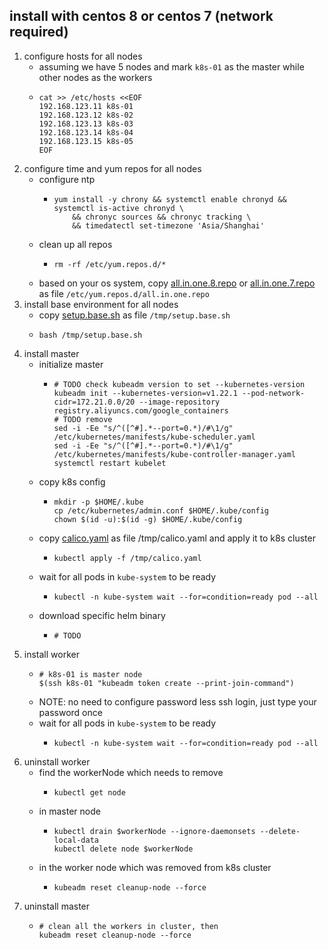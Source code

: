 ## install with centos 8 or centos 7 (network required)

1. configure hosts for all nodes
    * assuming we have 5 nodes and mark `k8s-01` as the master while other nodes as the workers
    * ```shell
      cat >> /etc/hosts <<EOF
      192.168.123.11 k8s-01
      192.168.123.12 k8s-02
      192.168.123.13 k8s-03
      192.168.123.14 k8s-04
      192.168.123.15 k8s-05
      EOF
      ```
2. configure time and yum repos for all nodes
    * configure ntp
        + ```shell
          yum install -y chrony && systemctl enable chronyd && systemctl is-active chronyd \
              && chronyc sources && chronyc tracking \
              && timedatectl set-timezone 'Asia/Shanghai'
          ```
    * clean up all repos
        + ```shell
          rm -rf /etc/yum.repos.d/*
          ```
    * based on your os system, copy [all.in.one.8.repo](resources/all.in.one.8.repo.md)
      or [all.in.one.7.repo](resources/all.in.one.7.repo.md) as file `/etc/yum.repos.d/all.in.one.repo`
3. install base environment for all nodes
    * copy [setup.base.sh](resources/setup.base.sh.md) as file `/tmp/setup.base.sh`
    * ```shell
      bash /tmp/setup.base.sh
      ```
4. install master
    * initialize master
        + ```shell
          # TODO check kubeadm version to set --kubernetes-version
          kubeadm init --kubernetes-version=v1.22.1 --pod-network-cidr=172.21.0.0/20 --image-repository registry.aliyuncs.com/google_containers
          # TODO remove
          sed -i -Ee "s/^([^#].*--port=0.*)/#\1/g" /etc/kubernetes/manifests/kube-scheduler.yaml
          sed -i -Ee "s/^([^#].*--port=0.*)/#\1/g" /etc/kubernetes/manifests/kube-controller-manager.yaml
          systemctl restart kubelet
          ```
    * copy k8s config
        + ```shell
          mkdir -p $HOME/.kube
          cp /etc/kubernetes/admin.conf $HOME/.kube/config
          chown $(id -u):$(id -g) $HOME/.kube/config
          ```
    * copy [calico.yaml](resources/calico.yaml.md) as file /tmp/calico.yaml and apply it to k8s cluster
        + ```shell
          kubectl apply -f /tmp/calico.yaml
          ```
    * wait for all pods in `kube-system` to be ready
        + ```shell
          kubectl -n kube-system wait --for=condition=ready pod --all
          ```
    * download specific helm binary
        + ```shell
          # TODO
          ```
5. install worker
    * ```shell
      # k8s-01 is master node
      $(ssh k8s-01 "kubeadm token create --print-join-command")
      ```
    * NOTE: no need to configure password less ssh login, just type your password once
    * wait for all pods in `kube-system` to be ready
        + ```shell
          kubectl -n kube-system wait --for=condition=ready pod --all
          ```
6. uninstall worker
    * find the workerNode which needs to remove
        + ```shell
          kubectl get node
          ```
    * in master node
        + ```shell
          kubectl drain $workerNode --ignore-daemonsets --delete-local-data
          kubectl delete node $workerNode
          ```
    * in the worker node which was removed from k8s cluster
        + ```shell
          kubeadm reset cleanup-node --force
          ```
7. uninstall master
    * ```shell
      # clean all the workers in cluster, then
      kubeadm reset cleanup-node --force
      ```
